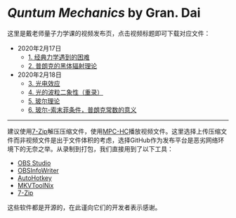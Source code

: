 # *Quntum Mechanics* by Gran. Dai

这里是戴老师量子力学课的视频发布页，点击视频标题即可下载对应文件：

* 2020年2月17日
  * [1. 经典力学遇到的困难]()
  * [2. 普朗克的黑体辐射理论]()
* 2020年2月18日
  * [3. 光电效应]()
  * [4. 光的波粒二象性（重录）]()
  * [5. 玻尔理论]()
  * [6. 玻尔-索末菲条件，普朗克常数的意义]()
---
建议使用[7-Zip](https://www.7-zip.org/download.html)解压压缩文件，使用[MPC-HC](https://mpc-hc.org/downloads/)播放视频文件。这里选择上传压缩文件而非视频文件是出于文件体积的考虑，选择GitHub作为发布平台是恶劣网络环境下的无奈之举。从录制到打包，我们直接用到了以下工具：

* [OBS Studio](https://github.com/obsproject/obs-studio)
* [OBSInfoWriter](https://github.com/partouf/OBSInfoWriter)
* [AutoHotkey](https://github.com/Lexikos/AutoHotkey_L)
* [MKVToolNix](https://gitlab.com/mbunkus/mkvtoolnix)
* [7-Zip](https://sourceforge.net/projects/sevenzip/)

这些软件都是开源的，在此谨向它们的开发者表示感谢。
